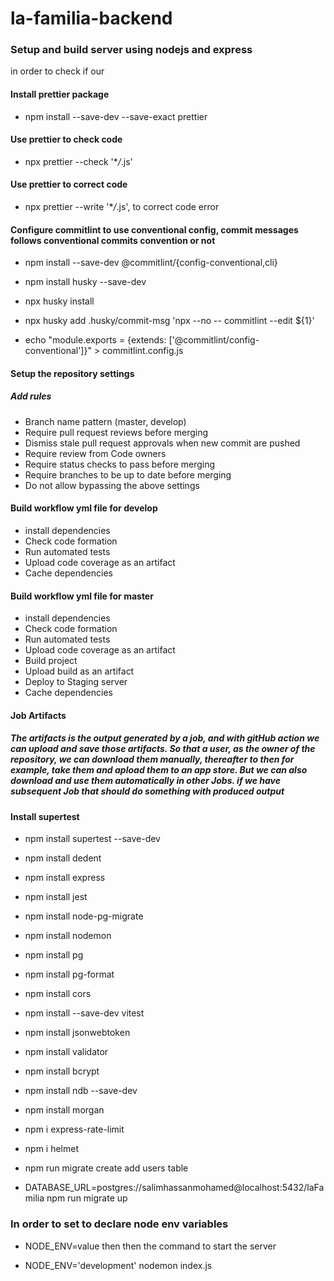 # la-familia-backend

### Setup and build server using nodejs and express

in order to check if our

#### Install prettier package

- npm install --save-dev --save-exact prettier

#### Use prettier to check code

- npx prettier --check '\*_/_.js'

#### Use prettier to correct code

- npx prettier --write '\*_/_.js', to correct code error

#### Configure commitlint to use conventional config, commit messages follows conventional commits convention or not

- npm install --save-dev @commitlint/{config-conventional,cli}

- npm install husky --save-dev

- npx husky install

- npx husky add .husky/commit-msg 'npx --no -- commitlint --edit ${1}'

- echo "module.exports = {extends: ['@commitlint/config-conventional']}" > commitlint.config.js

#### Setup the repository settings

##### Add rules

- Branch name pattern (master, develop)
- Require pull request reviews before merging
- Dismiss stale pull request approvals when new commit are pushed
- Require review from Code owners
- Require status checks to pass before merging
- Require branches to be up to date before merging
- Do not allow bypassing the above settings

#### Build workflow yml file for develop

- install dependencies
- Check code formation
- Run automated tests
- Upload code coverage as an artifact
- Cache dependencies

#### Build workflow yml file for master

- install dependencies
- Check code formation
- Run automated tests
- Upload code coverage as an artifact
- Build project
- Upload build as an artifact
- Deploy to Staging server
- Cache dependencies

#### Job Artifacts

##### The artifacts is the output generated by a job, and with gitHub action we can upload and save those artifacts. So that a user, as the owner of the repository, we can download them manually, thereafter to then for example, take them and apload them to an app store. But we can also download and use them automatically in other Jobs. if we have subsequent Job that should do something with produced output

#### Install supertest

- npm install supertest --save-dev
- npm install dedent
- npm install express
- npm install jest
- npm install node-pg-migrate
- npm install nodemon
- npm install pg
- npm install pg-format
- npm install cors
- npm install --save-dev vitest
- npm install jsonwebtoken
- npm install validator
- npm install bcrypt
- npm install ndb --save-dev
- npm install morgan

- npm i express-rate-limit
- npm i helmet

- npm run migrate create add users table
- DATABASE_URL=postgres://salimhassanmohamed@localhost:5432/laFamilia npm run migrate up

### In order to set to declare node env variables

- NODE_ENV=value then then the command to start the server

- NODE_ENV='development' nodemon index.js

